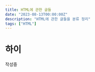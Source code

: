 ```yaml
---
title: HTML에 관한 글들
date: "2023-08-13T00:00:00Z"
description: "HTML에 관한 글들을 분류 정리"
tags: ["HTML"]
---
```


# 하이

작성중